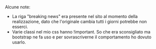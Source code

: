 Alcune note:
- La riga "breaking news" era presente nel sito al momento della realizzazione, dato che l'originale cambia tutti i 
giorni potrebbe non esserci.
- Varie classi nel mio css hanno !important. So che era sconsigliato ma bootstrap ne fa uso e per sovrascriverne il comportamento ho dovuto usarlo.